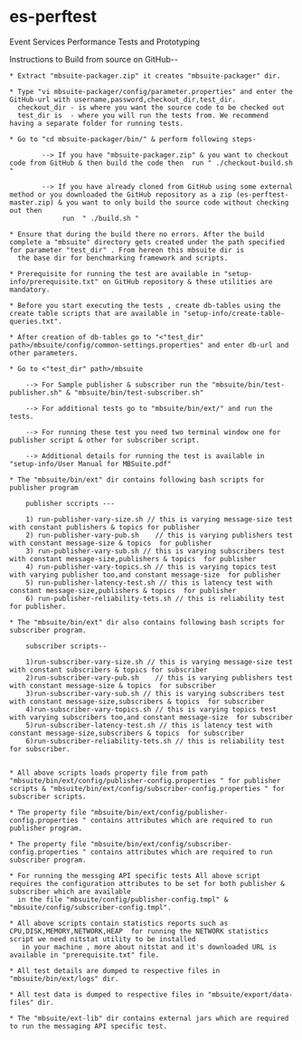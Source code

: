 es-perftest
===========

Event Services Performance Tests and Prototyping

Instructions to Build from source on GitHub-- 

	* Extract "mbsuite-packager.zip" it creates "mbsuite-packager" dir.
	
	* Type "vi mbsuite-packager/config/parameter.properties" and enter the GitHub-url with username,password,checkout_dir,test_dir.
	  checkout_dir - is where you want the source code to be checked out
	  test_dir is  - where you will run the tests from. We recommend having a separate folder for running tests.
	 	
	* Go to "cd mbsuite-packager/bin/" & perform following steps-
			
			--> If you have "mbsuite-packager.zip" & you want to checkout code from GitHub & then build the code then  run " ./checkout-build.sh "

			--> If you have already cloned from GitHub using some external method or you downloaded the GitHub repository as a zip (es-perftest-master.zip) & you want to only build the source code without checking out then 
				 run  " ./build.sh " 	
			
	* Ensure that during the build there no errors. After the build complete a "mbsuite" directory gets created under the path specified for parameter "test_dir" . From hereon this mbsuite dir is 
	  the base dir for benchmarking framework and scripts.
	
	* Prerequisite for running the test are available in "setup-info/prerequisite.txt" on GitHub repository & these utilities are mandatory.
		
	* Before you start executing the tests , create db-tables using the create table scripts that are available in "setup-info/create-table-queries.txt".
		
	* After creation of db-tables go to "<"test_dir" path>/mbsuite/config/common-settings.properties" and enter db-url and other parameters. 

	* Go to <"test_dir" path>/mbsuite 
	
		--> For Sample publisher & subscriber run the "mbsuite/bin/test-publisher.sh" & "mbsuite/bin/test-subscriber.sh"
		
		--> For additional tests go to "mbsuite/bin/ext/" and run the tests.
		
		--> For running these test you need two terminal window one for publisher script & other for subscriber script.
		
		--> Additional details for running the test is available in "setup-info/User Manual for MBSuite.pdf" 
		
	* The "mbsuite/bin/ext" dir contains following bash scripts for publisher program

		publisher sccripts ---
 
		1) run-publisher-vary-size.sh // this is varying message-size test with constant publishers & topics for publisher
		2) run-publisher-vary-pub.sh	// this is varying publishers test with constant message-size & topics  for publisher
		3) run-publisher-vary-sub.sh // this is varying subscribers test with constant message-size,publishers & topics  for publisher
		4) run-publisher-vary-topics.sh // this is varying topics test with varying publisher too,and constant message-size  for publisher
		5) run-publisher-latency-test.sh // this is latency test with constant message-size,publishers & topics  for publisher
		6) run-publisher-reliability-tets.sh // this is reliability test for publisher.

	* The "mbsuite/bin/ext" dir also contains following bash scripts for subscriber program.

		subscriber scripts--

		1)run-subscriber-vary-size.sh // this is varying message-size test with constant subscribers & topics for subscriber
		2)run-subscriber-vary-pub.sh	// this is varying publishers test with constant message-size & topics  for subscriber
		3)run-subscriber-vary-sub.sh // this is varying subscribers test with constant message-size,subscribers & topics  for subscriber
		4)run-subscriber-vary-topics.sh // this is varying topics test with varying subscribers too,and constant message-size  for subscriber
		5)run-subscriber-latency-test.sh // this is latency test with constant message-size,subscribers & topics  for subscriber
		6)run-subscriber-reliability-tets.sh // this is reliability test for subscriber.

		
	* All above scripts loads property file from path  "mbsuite/bin/ext/config/publisher-config.properties " for publisher scripts & "mbsuite/bin/ext/config/subscriber-config.properties " for subscriber scripts.

	* The property file "mbsuite/bin/ext/config/publisher-config.properties " contains attributes which are required to run publisher program.

	* The property file "mbsuite/bin/ext/config/subscriber-config.properties " contains attributes which are required to run subscriber program.
	
	* For running the messging API specific tests All above script requires the configuration attributes to be set for both publisher & subscriber which are available 
	  in the file "mbsuite/config/publisher-config.tmpl" & "mbsuite/config/subscriber-config.tmpl". 
	  
	* All above scripts contain statistics reports such as CPU,DISK,MEMORY,NETWORK,HEAP  for running the NETWORK statistics script we need nitstat utility to be installed
	   in your machine , more about nitstat and it's downloaded URL is available in "prerequisite.txt" file.
	   
	* All test details are dumped to respective files in "mbsuite/bin/ext/logs" dir.
	
	* All test data is dumped to respective files in "mbsuite/export/data-files" dir.
	
	* The "mbsuite/ext-lib" dir contains external jars which are required to run the messaging API specific test.
	

